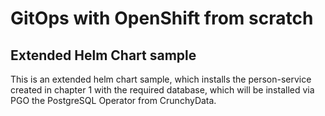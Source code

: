 # GitOps with OpenShift from scratch 
## Extended Helm Chart sample
This is an extended helm chart sample, which installs the person-service created in chapter 1 with the required database, which will be installed via PGO the PostgreSQL Operator from CrunchyData. 
